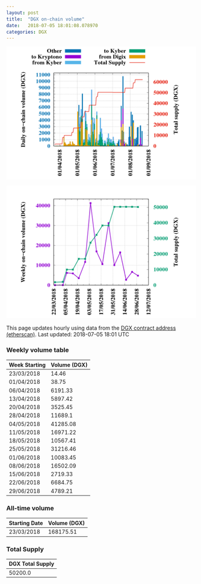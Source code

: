 ```yaml
---
layout: post
title:  "DGX on-chain volume"
date:   2018-07-05 18:01:08.078970
categories: DGX
---
```


![DGX daily volume graph](dgxvolume_scripts/daily.png)

![DGX weekly volume graph](dgxvolume_scripts/out.png)

This page updates hourly using data from the [DGX contract address (etherscan)](https://etherscan.io/token/0x4f3afec4e5a3f2a6a1a411def7d7dfe50ee057bf). Last updated:
2018-07-05 18:01 UTC

### Weekly volume table

Week Starting | Volume (DGX)
--- | ---
23/03/2018|14.46
01/04/2018|38.75
06/04/2018|6191.33
13/04/2018|5897.42
20/04/2018|3525.45
28/04/2018|11689.1
04/05/2018|41285.08
11/05/2018|16971.22
18/05/2018|10567.41
25/05/2018|31216.46
01/06/2018|10083.45
08/06/2018|16502.09
15/06/2018|2719.33
22/06/2018|6684.75
29/06/2018|4789.21


### All-time volume

Starting Date | Volume (DGX)
--- | ---
23/03/2018|168175.51

### Total Supply

| DGX Total Supply |
| --- |
|50200.0|


